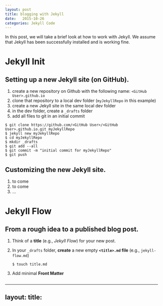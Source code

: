 ```yaml
---
layout: post
title: blogging with Jekyll
date:   2015-10-26
categories: Jekyll Code
---
```


In this post, we will take a brief look at how to work with Jekyll. We assume that Jekyll has been successfully installed and is working fine.

# Jekyll Init

## Setting up a new Jekyll site (on GitHub).

1. create a new repository on Github with the following name: `<GitHub User>.github.io`
1. clone that repository to a local dev folder (`myJekyllRepo` in this example)
1. create a new Jekyll site in the same local dev folder
1. in the dev folder, create a `_drafts` folder
1. add all files to git in an initial commit

```
$ git clone https://github.com/<GitHub User>/<GitHub User>.github.io.git myJekyllRepo
$ jekyll new myJekyllRepo
$ cd myJekyllRepo
$ mkdir _drafts
$ git add --all
$ git commit -m "initial commit for myJekyllRepo"
$ git push
```

## Customizing the new Jekyll site.

1. to come
1. to come
1. ...

# Jekyll Flow

## From a rough idea to a published blog post.

1. Think of a **title** (e.g., *Jekyll Flow*) for your new post.
1. In your `_drafts` folder, **create** a new empty **`<title>.md` file** (e.g., `jekyll-flow.md`)

   `
$ touch title.md
   `

1. Add minimal **Front Matter**

   ``` YAML
---
layout: <document type>
title: <title>
date:   <date>
categories: <categories>
tags: <tags>
---
   ```

   **where**
   - `<document type>` is  `post` or `page` (or others, depending on the used layout)
   - `<title>` is your title
   - `<date>` is the date the post should be filed under (if omitted, date will be taken from post name, see step 7. below)
   - `<categories>` is one or more (space seperated) categories the post should be filed under (note: the categories are hierarchical. `cat1 cat2` means the post will be filed under `/cat1/cat2/...`)
   - `<tags>` is one or more tags that should be associated with the post


1. **Start local Jekyll Server** with `--draft` option. 

   `
$ bundle exec jekyll serve --draft
   `

1. **Open newly created post** in browser at `127.0.0.1:4000`.

1. **Edit-Review Cycle**
   a) edit the contents of your post
   b) save post (it will automatically be regenerated by Jekyll)
   c) hit F5 on browser to refresh page
   d) review post
   e) while not finished and satisfied, continue with step 6.a)

1. Once satisfied and ready to publish, move your post from the `_drafts` to the `_posts` folder, and prepend the date to the filename (in `YYYY-MM-DD-title.md` format).

   `
$ mv _drafts/jekyll-flow.md _posts/2015-10-26-jekyll-flow.md
   `
1. **Start local Jekyll Server** without `--draft` option, and verify that the post is generated and filed as expected.

   `
$ bundle exec jekyll serve
   `
1.





---

**N.B.** The best wishes to my father. It's his birthday today! :)
